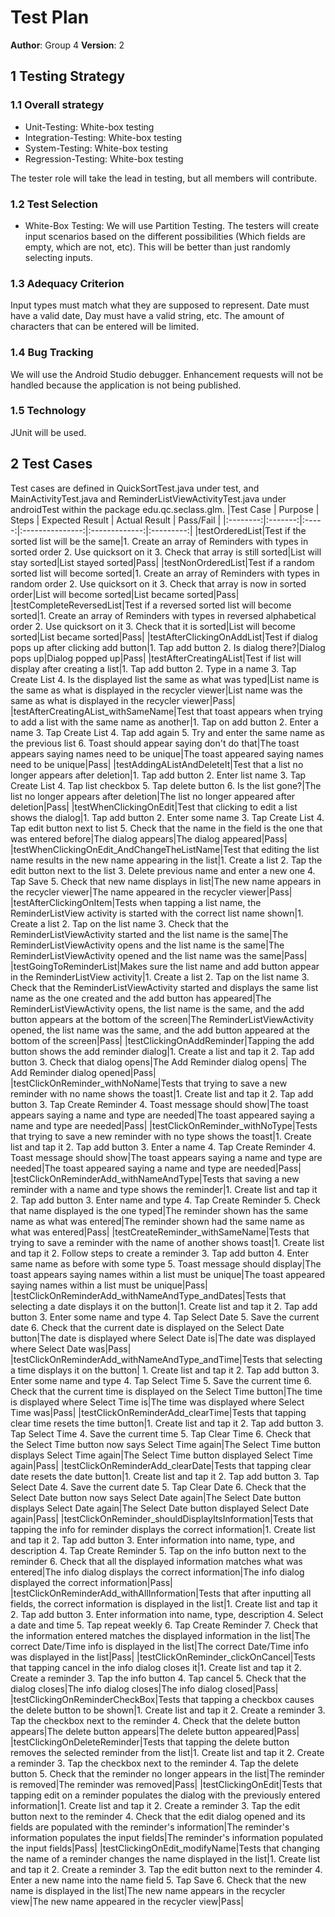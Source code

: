 # Test Plan

**Author**: Group 4
**Version**: 2

## 1 Testing Strategy

### 1.1 Overall strategy

 - Unit-Testing: White-box testing
 - Integration-Testing: White-box testing
 - System-Testing: White-box testing 
 - Regression-Testing: White-box testing

The tester role will take the lead in testing, but all members will contribute.

### 1.2 Test Selection

 - White-Box Testing: We will use Partition Testing. The testers will create input scenarios based on the different possibilities (Which fields are empty, which are not, etc). This will be better than just randomly selecting inputs.

### 1.3 Adequacy Criterion

Input types must match what they are supposed to represent. Date must have a valid date, Day must have a valid string, etc.
The amount of characters that can be entered will be limited.

### 1.4 Bug Tracking

We will use the Android Studio debugger. Enhancement requests will not be handled because the application is not being published.


### 1.5 Technology

JUnit will be used.

## 2 Test Cases

Test cases are defined in QuickSortTest.java under test, and MainActivityTest.java and ReminderListViewActivityTest.java under androidTest within the package edu.qc.seclass.glm.
 |Test Case | Purpose | Steps | Expected Result | Actual Result | Pass/Fail | 
 |:--------:|:-------:|:-----:|:---------------:|:-------------:|:---------:|
 |testOrderedList|Test if the sorted list will be the same|1. Create an array of Reminders with types in sorted order 2. Use quicksort on it 3. Check that array is still sorted|List will stay sorted|List stayed sorted|Pass|
 |testNonOrderedList|Test if a random sorted list will become sorted|1. Create an array of Reminders with types in random order 2. Use quicksort on it 3. Check that array is now in sorted order|List will become sorted|List became sorted|Pass|
 |testCompleteReversedList|Test if a reversed sorted list will become sorted|1. Create an array of Reminders with types in reversed alphabetical order 2. Use quicksort on it 3. Check that it is sorted|List will become sorted|List became sorted|Pass|
 |testAfterClickingOnAddList|Test if dialog pops up after clicking add button|1. Tap add button 2. Is dialog there?|Dialog pops up|Dialog popped up|Pass|
 |testAfterCreatingAList|Test if list will display after creating a list|1. Tap add button 2. Type in a name 3. Tap Create List 4. Is the displayed list the same as what was typed|List name is the same as what is displayed in the recycler viewer|List name was the same as what is displayed in the recycler viewer|Pass|
|testAfterCreatingAList_withSameName|Test that toast appears when trying to add a list with the same name as another|1. Tap on add button 2. Enter a name 3. Tap Create List 4. Tap add again 5. Try and enter the same name as the previous list 6. Toast should appear saying don't do that|The toast appears saying names need to be unique|The toast appeared saying names need to be unique|Pass|
|testAddingAListAndDeleteIt|Test that a list no longer appears after deletion|1. Tap add button 2. Enter list name 3. Tap Create List 4. Tap list checkbox 5. Tap delete button 6. Is the list gone?|The list no longer appears after deletion|The list no longer appeared after deletion|Pass|
|testWhenClickingOnEdit|Test that clicking to edit a list shows the dialog|1. Tap add button 2. Enter some name 3. Tap Create List 4. Tap edit button next to list 5. Check that the name in the field is the one that was entered before|The dialog appears|The dialog appeared|Pass|
|testWhenClickingOnEdit_AndChangeTheListName|Test that editing the list name results in the new name appearing in the list|1. Create a list 2. Tap the edit button next to the list 3. Delete previous name and enter a new one 4. Tap Save 5. Check that new name displays in list|The new name appears in the recycler viewer|The name appeared in the recycler viewer|Pass|
|testAfterClickingOnItem|Tests when tapping a list name, the ReminderListView activity is started with the correct list name shown|1. Create a list 2. Tap on the list name 3. Check that the ReminderListViewActivity started and the list name is the same|The ReminderListViewActivity opens and the list name is the same|The ReminderListViewActivity opened and the list name was the same|Pass|
|testGoingToReminderList|Makes sure the list name and add button appear in the ReminderListView activity|1. Create a list 2. Tap on the list name 3. Check that the ReminderListViewActivity started and displays the same list name as the one created and the add button has appeared|The ReminderListViewActivity opens, the list name is the same, and the add button appears at the bottom of the screen|The ReminderListViewActivity opened, the list name was the same, and the add button appeared at the bottom of the screen|Pass|
|testClickingOnAddReminder|Tapping the add button shows the add reminder dialog|1. Create a list and tap it 2. Tap add button 3. Check that dialog opens|The Add Reminder dialog opens| The Add Reminder dialog opened|Pass|
|testClickOnReminder_withNoName|Tests that trying to save a new reminder with no name shows the toast|1. Create list and tap it 2. Tap add button 3. Tap Create Reminder 4. Toast message should show|The toast appears saying a name and type are needed|The toast appeared saying a name and type are needed|Pass|
|testClickOnReminder_withNoType|Tests that trying to save a new reminder with no type shows the toast|1. Create list and tap it 2. Tap add button 3. Enter a name 4. Tap Create Reminder 4. Toast message should show|The toast appears saying a name and type are needed|The toast appeared saying a name and type are needed|Pass|
|testClickOnReminderAdd_withNameAndType|Tests that saving a new reminder with a name and type shows the reminder|1. Create list and tap it 2. Tap add button 3. Enter name and type 4. Tap Create Reminder 5. Check that name displayed is the one typed|The reminder shown has the same name as what was entered|The reminder shown had the same name as what was entered|Pass|
|testCreateReminder_withSameName|Tests that trying to save a reminder with the name of another shows toast|1. Create list and tap it 2. Follow steps to create a reminder 3. Tap add button 4. Enter same name as before with some type 5. Toast message should display|The toast appears saying names within a list must be unique|The toast appeared saying names within a list must be unique|Pass|
|testClickOnReminderAdd_withNameAndType_andDates|Tests that selecting a date displays it on the button|1. Create list and tap it 2. Tap add button 3. Enter some name and type 4. Tap Select Date 5. Save the current date 6. Check that the current date is displayed on the Select Date button|The date is displayed where Select Date is|The date was displayed where Select Date was|Pass|
|testClickOnReminderAdd_withNameAndType_andTime|Tests that selecting a time displays it on the button| 1. Create list and tap it 2. Tap add button 3. Enter some name and type 4. Tap Select Time 5. Save the current time 6. Check that the current time is displayed on the Select Time button|The time is displayed where Select Time is|The time was displayed where Select Time was|Pass|
|testClickOnReminderAdd_clearTime|Tests that tapping clear time resets the time button|1. Create list and tap it 2. Tap add button 3. Tap Select Time 4. Save the current time 5. Tap Clear Time 6. Check that the Select Time button now says Select Time again|The Select Time button displays Select Time again|The Select Time button displayed Select Time again|Pass|
|testClickOnReminderAdd_clearDate|Tests that tapping clear date resets the date button|1. Create list and tap it 2. Tap add button 3. Tap Select Date 4. Save the current date 5. Tap Clear Date 6. Check that the Select Date button now says Select Date again|The Select Date button displays Select Date again|The Select Date button displayed Select Date again|Pass|
|testClickOnReminder_shouldDisplayItsInformation|Tests that tapping the info for reminder displays the correct information|1. Create list and tap it 2. Tap add button 3. Enter information into name, type, and description 4. Tap Create Reminder 5. Tap on the info button next to the reminder 6. Check that all the displayed information matches what was entered|The info dialog displays the correct information|The info dialog displayed the correct information|Pass|
|testClickOnReminderAdd_withAllInformation|Tests that after inputting all fields, the correct information is displayed in the list|1. Create list and tap it 2. Tap add button 3. Enter information into name, type, description 4. Select a date and time 5. Tap repeat weekly 6. Tap Create Reminder 7. Check that the information entered matches the displayed information in the list|The correct Date/Time info is displayed in the list|The correct Date/Time info was displayed in the list|Pass|
|testClickOnReminder_clickOnCancel|Tests that tapping cancel in the info dialog closes it|1. Create list and tap it 2. Create a reminder 3. Tap the info button 4. Tap cancel 5. Check that the dialog closes|The info dialog closes|The info dialog closed|Pass|
|testClickingOnReminderCheckBox|Tests that tapping a checkbox causes the delete button to be shown|1. Create list and tap it 2. Create a reminder 3. Tap the checkbox next to the reminder 4. Check that the delete button appears|The delete button appears|The delete button appeared|Pass|
|testClickingOnDeleteReminder|Tests that tapping the delete button removes the selected reminder from the list|1. Create list and tap it 2. Create a reminder 3. Tap the checkbox next to the reminder 4. Tap the delete button 5. Check that the reminder no longer appears in the list|The reminder is removed|The reminder was removed|Pass|
|testClickingOnEdit|Tests that tapping edit on a reminder populates the dialog with the previously entered information|1. Create list and tap it 2. Create a reminder 3. Tap the edit button next to the reminder 4. Check that the edit dialog opened and its fields are populated with the reminder's information|The reminder's information populates the input fields|The reminder's information populated the input fields|Pass|
|testClickingOnEdit_modifyName|Tests that changing the name of a reminder changes the name displayed in the list|1. Create list and tap it 2. Create a reminder 3. Tap the edit button next to the reminder 4. Enter a new name into the name field 5. Tap Save 6. Check that the new name is displayed in the list|The new name appears in the recycler view|The new name appeared in the recycler view|Pass|